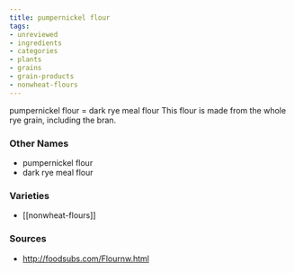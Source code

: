 ```yaml
---
title: pumpernickel flour
tags:
- unreviewed
- ingredients
- categories
- plants
- grains
- grain-products
- nonwheat-flours
---
```

pumpernickel flour = dark rye meal flour This flour is made from the whole rye grain, including the bran.

### Other Names

* pumpernickel flour
* dark rye meal flour

### Varieties

* [[nonwheat-flours]]

### Sources
* http://foodsubs.com/Flournw.html
